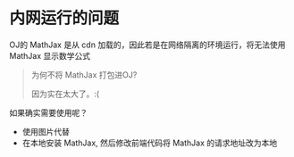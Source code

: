 # 内网运行的问题

OJ的 MathJax 是从 cdn 加载的，因此若是在网络隔离的环境运行，将无法使用 MathJax 显示数学公式

> 为何不将 MathJax 打包进OJ?
>
> 因为实在太大了。:(

如果确实需要使用呢？

+ 使用图片代替
+ 在本地安装 MathJax, 然后修改前端代码将 MathJax 的请求地址改为本地